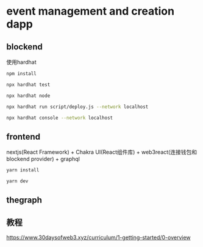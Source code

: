 # event management and creation dapp


## blockend
使用hardhat

```sh
npm install

npx hardhat test

npx hardhat node

npx hardhat run script/deploy.js --network localhost

npx hardhat console --network localhost
```

## frontend
nextjs(React Framework) + Chakra UI(React组件库)  + web3react(连接钱包和blockend provider) + graphql

```sh
yarn install

yarn dev
```
## thegraph

## 教程
https://www.30daysofweb3.xyz/curriculum/1-getting-started/0-overview

